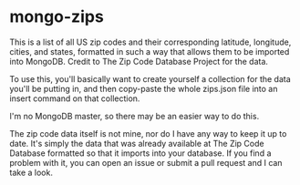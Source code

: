 mongo-zips
==========

This is a list of all US zip codes and their corresponding latitude, longitude, cities, and states, formatted in such a way that allows them to be imported into MongoDB. Credit to The Zip Code Database Project for the data.

To use this, you'll basically want to create yourself a collection for the data you'll be putting in, and then copy-paste the whole zips.json file into an insert command on that collection.

I'm no MongoDB master, so there may be an easier way to do this.

The zip code data itself is not mine, nor do I have any way to keep it up to date. It's simply the data that was already available at The Zip Code Database formatted so that it imports into your database. If you find a problem with it, you can open an issue or submit a pull request and I can take a look.
